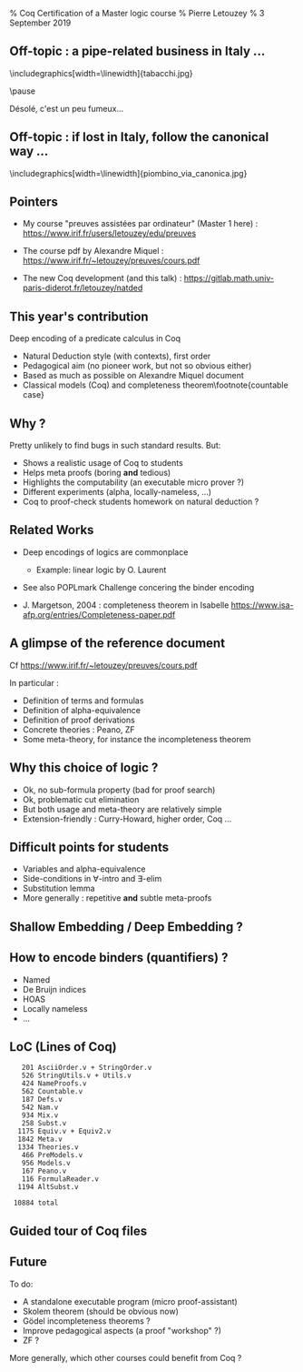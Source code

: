 % Coq Certification of a Master logic course
% Pierre Letouzey
% 3 September 2019

## Off-topic : a pipe-related business in Italy ...

\includegraphics[width=\linewidth]{tabacchi.jpg}

\pause

Désolé, c'est un peu fumeux...

## Off-topic : if lost in Italy, follow the canonical way ...

\includegraphics[width=\linewidth]{piombino_via_canonica.jpg}

## Pointers

 - My course "preuves assistées par ordinateur" (Master 1 here) : <https://www.irif.fr/users/letouzey/edu/preuves>

 - The course pdf by Alexandre Miquel : <https://www.irif.fr/~letouzey/preuves/cours.pdf>

 - The new Coq development (and this talk) : <https://gitlab.math.univ-paris-diderot.fr/letouzey/natded>

## This year's contribution

Deep encoding of a predicate calculus in Coq

 - Natural Deduction style (with contexts), first order
 - Pedagogical aim (no pioneer work, but not so obvious either)
 - Based as much as possible on Alexandre Miquel document
 - Classical models (Coq) and completeness theorem\footnote{countable case}

## Why ?

Pretty unlikely to find bugs in such standard results. But:

 - Shows a realistic usage of Coq to students
 - Helps meta proofs (boring **and** tedious)
 - Highlights the computability (an executable micro prover ?)
 - Different experiments (alpha, locally-nameless, ...)
 - Coq to proof-check students homework on natural deduction ?

## Related Works

 - Deep encodings of logics are commonplace
   - Example: linear logic by O. Laurent
 
 - See also POPLmark Challenge concering the binder encoding
 
 - J. Margetson, 2004 : completeness theorem in Isabelle
   <https://www.isa-afp.org/entries/Completeness-paper.pdf>


## A glimpse of the reference document

Cf <https://www.irif.fr/~letouzey/preuves/cours.pdf>

In particular :

 - Definition of terms and formulas
 - Definition of alpha-equivalence
 - Definition of proof derivations
 - Concrete theories : Peano, ZF
 - Some meta-theory, for instance the incompleteness theorem

## Why this choice of logic ?

 - Ok, no sub-formula property (bad for proof search)
 - Ok, problematic cut elimination
 - But both usage and meta-theory are relatively simple
 - Extension-friendly : Curry-Howard, higher order, Coq ...

## Difficult points for students

 - Variables and alpha-equivalence
 - Side-conditions in $\forall$-intro and $\exists$-elim
 - Substitution lemma
 - More generally : repetitive **and** subtle meta-proofs

  
## Shallow Embedding / Deep Embedding ? 

## How to encode binders (quantifiers) ?

  - Named
  - De Bruijn indices
  - HOAS
  - Locally nameless
  - ...

## LoC (Lines of Coq)

```
   201 AsciiOrder.v + StringOrder.v
   526 StringUtils.v + Utils.v
   424 NameProofs.v
   562 Countable.v
   187 Defs.v
   542 Nam.v
   934 Mix.v
   258 Subst.v
  1175 Equiv.v + Equiv2.v
  1842 Meta.v
  1334 Theories.v
   466 PreModels.v
   956 Models.v
   167 Peano.v
   116 FormulaReader.v
  1194 AltSubst.v

 10884 total
```

## Guided tour of Coq files

## Future

To do:

 - A standalone executable program (micro proof-assistant)
 - Skolem theorem (should be obvious now)
 - Gödel incompleteness theorems ?
 - Improve pedagogical aspects (a proof "workshop" ?)
 - ZF ?

More generally, which other courses could benefit from Coq ?
